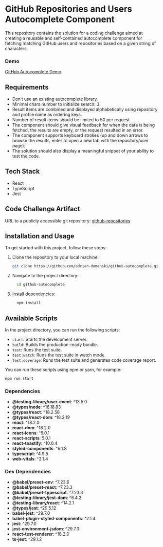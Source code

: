 # GitHub Repositories and Users Autocomplete Component

This repository contains the solution for a coding challenge aimed at creating a reusable and self-contained autocomplete component for fetching matching GitHub users and repositories based on a given string of characters.

### Demo

[GitHub Autocomplete Demo](https://github-autocomplete.netlify.app)

## Requirements

- Don’t use an existing autocomplete library.
- Minimal chars number to initialize search: 3.
- Result items are combined and displayed alphabetically using repository and profile name as ordering keys.
- Number of result items should be limited to 50 per request.
- The component should give visual feedback for when the data is being fetched, the results are empty, or the request resulted in an error.
- The component supports keyboard strokes (up and down arrows to browse the results, enter to open a new tab with the repository/user page).
- The solution should also display a meaningful snippet of your ability to test the code.

## Tech Stack

- React
- TypeScript
- Jest

## Code Challenge Artifact

URL to a publicly accessible git repository: [github-repositories](https://github.com/your-username/github-repositories)

## Installation and Usage

To get started with this project, follow these steps:

1. Clone the repository to your local machine:

   ```bash
   git clone https://github.com/adrian-domanski/github-autocomplete.git
    ```

2. Navigate to the project directory:

   ```bash
     cd github-autocomplete
    ```
    
2. Install dependencies:

   ```bash
     npm install
    ```
    
## Available Scripts

In the project directory, you can run the following scripts:

- `start`: Starts the development server.
- `build`: Builds the production-ready bundle.
- `test`: Runs the test suite.
- `test:watch`: Runs the test suite in watch mode.
- `test:coverage`: Runs the test suite and generates code coverage report.

You can run these scripts using npm or yarn, for example:

```bash
npm run start
```

### Dependencies

- **@testing-library/user-event**: ^13.5.0
- **@types/node**: ^16.18.83
- **@types/react**: ^18.2.58
- **@types/react-dom**: ^18.2.19
- **react**: ^18.2.0
- **react-dom**: ^18.2.0
- **react-icons**: ^5.0.1
- **react-scripts**: 5.0.1
- **react-toastify**: ^10.0.4
- **styled-components**: ^6.1.8
- **typescript**: ^4.9.5
- **web-vitals**: ^2.1.4

### Dev Dependencies

- **@babel/preset-env**: ^7.23.9
- **@babel/preset-react**: ^7.23.3
- **@babel/preset-typescript**: ^7.23.3
- **@testing-library/jest-dom**: ^6.4.2
- **@testing-library/react**: ^14.2.1
- **@types/jest**: ^29.5.12
- **babel-jest**: ^29.7.0
- **babel-plugin-styled-components**: ^2.1.4
- **jest**: ^29.7.0
- **jest-environment-jsdom**: ^29.7.0
- **react-test-renderer**: ^18.2.0
- **ts-jest**: ^29.1.2

